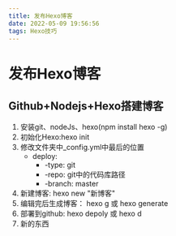 ```yaml
---
title: 发布Hexo博客
date: 2022-05-09 19:56:56
tags: Hexo技巧
---
```

# 发布Hexo博客
## Github+Nodejs+Hexo搭建博客

1. 安装git、nodeJs、hexo(npm install hexo -g)
2. 初始化Hexo:hexo init
3. 修改文件夹中_config.yml中最后的位置
    - deploy:
       - -type: git
       - -repo: git中的代码库路径
       - -branch: master
4. 新建博客: hexo new "新博客"
5. 编辑完后生成博客： hexo g 或 hexo generate
6. 部署到github: hexo depoly 或 hexo d
7. 新的东西

